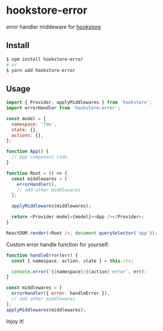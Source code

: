 # hookstore-error

error handler middeware for [hookstore](https://github.com/chemdemo/hookstore.git)

## Install

```bash
$ npm install hookstore-error
# or
$ yarn add hookstore-error
```

## Usage

```javascript
import { Provider, applyMiddlewares } from 'hookstore';
import errorHandler from 'hookstore-error';

const model = {
  namespace: 'foo',
  state: {},
  actions: {},
};

function App() {
  // App component code
}

function Root = () => {
  const middlewares = [
    errorHandler(),
    // add other middlewares
  ];

  applyMiddlewares(middlewares);

  return <Provider model={model}><App /></Provider>;
}

ReactDOM.render(<Root />, document.querySelector('app'));
```

Custom error handle function for yourself:

```javascript
function handleError(err) {
  const { namespace, action, state } = this.ctx;

  console.error(`${namespace}/${action} error`, err);
}

const middlewares = [
  errorHandler({ error: handleError }),
  // add other middlewares
];
applyMiddlewares(middlewares);
```

Injoy it!
